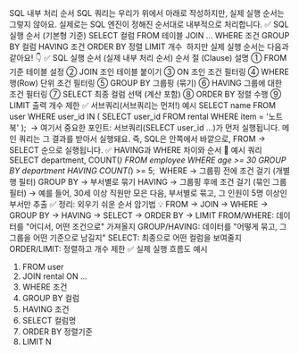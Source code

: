 SQL 내부 처리 순서
SQL 쿼리는 우리가 위에서 아래로 작성하지만, 실제 실행 순서는 그렇지 않아요.
실제로는 SQL 엔진이 정해진 순서대로 내부적으로 처리합니다.
✅ SQL 실행 순서 (기본형 기준)
SELECT 컬럼
FROM 테이블
JOIN ...
WHERE 조건
GROUP BY 컬럼
HAVING 조건
ORDER BY 정렬
LIMIT 개수
​
하지만 실제 실행 순서는 다음과 같아요! 👇​
✅  SQL 실행 순서 (실제 내부 처리 순서)
순서
절 (Clause)
설명
①
FROM
기준 테이블 설정
②
JOIN
조인 테이블 붙이기
③
ON
조인 조건 필터링
④
WHERE
행(Row) 단위 조건 필터링
⑤
GROUP BY
그룹핑 (묶기)
⑥
HAVING
그룹에 대한 조건 필터링
⑦
SELECT
최종 컬럼 선택 (계산 포함)
⑧
ORDER BY
정렬 수행
⑨
LIMIT
출력 개수 제한
✅ 서브쿼리(서브쿼리는 먼저!) 예시
SELECT name
FROM user
WHERE user_id IN (
    SELECT user_id
    FROM rental
    WHERE item = '노트북'
);
​
→ 여기서 중요한 포인트:
서브쿼리(SELECT user_id ...)가 먼저 실행됩니다.
메인 쿼리는 그 결과를 받아서 실행돼요.
즉, SQL은 안쪽에서 바깥으로, FROM → SELECT 순으로 실행됩니다.
✅ HAVING과 WHERE 차이와 순서
📌 예시 쿼리
SELECT department, COUNT(*)
FROM employee
WHERE age >= 30
GROUP BY department
HAVING COUNT(*) >= 5;
​
WHERE → 그룹핑 전에 조건 걸기 (개별 행 필터)
GROUP BY → 부서별로 묶기
HAVING → 그룹핑 후에 조건 걸기 (묶인 그룹 필터)
→ 예를 들어, 30세 이상 직원만 모은 다음, 부서별로 묶고, 그 인원이 5명 이상인 부서만 추출
✅ 정리: 외우기 쉬운 순서 암기법
💡 FROM → JOIN → WHERE → GROUP BY → HAVING → SELECT → ORDER BY → LIMIT
​
FROM/WHERE: 데이터를 "어디서, 어떤 조건으로" 가져올지
GROUP/HAVING: 데이터를 "어떻게 묶고, 그 그룹을 어떤 기준으로 남길지"
SELECT: 최종으로 어떤 컬럼을 보여줄지
ORDER/LIMIT: 정렬하고 개수 제한
✅ 실제 실행 흐름도 예시
1. FROM user
2. JOIN rental ON ...
3. WHERE 조건
4. GROUP BY 컬럼
5. HAVING 조건
6. SELECT 컬럼명
7. ORDER BY 정렬기준
8. LIMIT N
